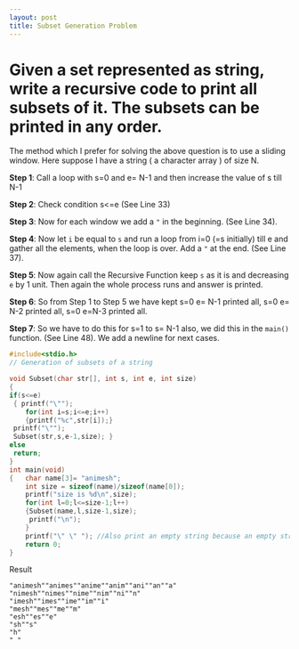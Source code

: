 ```yaml
---
layout: post
title: Subset Generation Problem
---
```


# Given a set represented as string, write a recursive code to print all subsets of it. The subsets can be printed in any order.

The method which I prefer for solving the above question is to use a sliding window.
Here suppose I have a string ( a character array ) of size N.

**Step 1**: Call a loop with s=0 and e= N-1 and then increase the value of s till N-1

**Step 2**: Check condition s<=e (See Line 33)

**Step 3**: Now for each window we add a `"` in the beginning. (See Line 34).

**Step 4**: Now let `i` be equal to `s` and run a loop from i=0 (=s initially) till e and gather all the elements, when
the loop is over. Add a `"` at the end. (See Line 37).

**Step 5**: Now again call the Recursive Function keep `s` as it is and decreasing `e` by 1 unit. Then again the whole process runs and
answer is printed.

**Step 6**: So from Step 1 to Step 5 we have kept s=0 e= N-1 printed all, s=0 e= N-2 printed all, s=0 e=N-3 printed all.

**Step 7**: So we have to do this for s=1 to s= N-1 also, we did this in the `main()` function. (See Line 48). We add a newline for next cases.

```c
#include<stdio.h>
// Generation of subsets of a string

void Subset(char str[], int s, int e, int size)
{
if(s<=e)
 { printf("\"");
    for(int i=s;i<=e;i++)
    {printf("%c",str[i]);}
 printf("\"");
 Subset(str,s,e-1,size); }
else
 return;
}
int main(void)
{   char name[3]= "animesh";
    int size = sizeof(name)/sizeof(name[0]);
    printf("size is %d\n",size);
    for(int l=0;l<=size-1;l++)
    {Subset(name,l,size-1,size);
     printf("\n");
    }
    printf("\" \" "); //Also print an empty string because an empty string is a subset of all strings
    return 0;
}
```


Result

```
"animesh""animes""anime""anim""ani""an""a"
"nimesh""nimes""nime""nim""ni""n"
"imesh""imes""ime""im""i"
"mesh""mes""me""m"
"esh""es""e"
"sh""s"
"h"
" "
```
